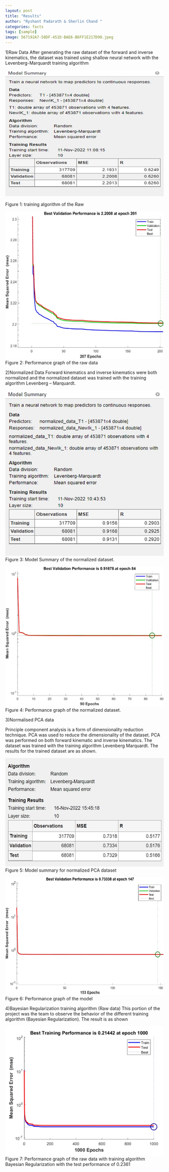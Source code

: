 ```yaml
---
layout: post
title: "Results"
author: "Ryshant Padarath & Sherlin Chand "
categories: facts
tags: [sample]
image: 567192A7-58DF-451D-BAE6-B6FF1E217D90.jpeg
---
```

1)Raw Data
After generating the raw dataset of the forward and inverse kinematics, the dataset was trained using shallow neural network with the Levenberg-Marquardt training algorithm

![This is an image](https://github.com/scorbotneural/scorbotneural.github.io/blob/gh-pages/assets/img/figure1.jpeg)

Figure 1: training algorithm of the Raw

![This is an image](https://github.com/scorbotneural/scorbotneural.github.io/blob/gh-pages/assets/img/figure2.jpeg)
Figure 2: Performance graph of the raw data

2)Normalized Data 
Forward kinematics and inverse kinematics were both normalized and the normalized dataset was trained with the training algorithm Levenberg – Marquardt. 

![This is an image](https://github.com/scorbotneural/scorbotneural.github.io/blob/gh-pages/assets/img/figure3.jpeg)
Figure 3: Model Summary of the normalized dataset.

![This is an image](https://github.com/scorbotneural/scorbotneural.github.io/blob/gh-pages/assets/img/figure4.jpeg)
Figure 4: Performance graph of the normalized dataset.

3)Normalised PCA data 

Principle component analysis is a form of dimensionality reduction technique. PCA was used to reduce the dimensionality of the dataset. PCA was performed on both forward kinematic and inverse kinematics. The dataset was trained with the training algorithm Levenberg Marquardt. The results for the trained dataset are as shown. 

![This is an image](https://github.com/scorbotneural/scorbotneural.github.io/blob/gh-pages/assets/img/figure5.jpeg)
Figure 5: Model summary for normalized PCA dataset


![This is an image](https://github.com/scorbotneural/scorbotneural.github.io/blob/gh-pages/assets/img/Image6.jpeg)
Figure 6: Performance graph of the model

4)Bayesian Regularization training algorithm (Raw data)
This portion of the project was the team to observe the behavior of the different training algorithm (Bayesian Regularization). The result is as shown 

![This is an image](https://github.com/scorbotneural/scorbotneural.github.io/blob/gh-pages/assets/img/Image7.jpeg)
Figure 7: Performance graph of the raw data with training algorithm Bayesian Regularization with the test performance of 0.2361

